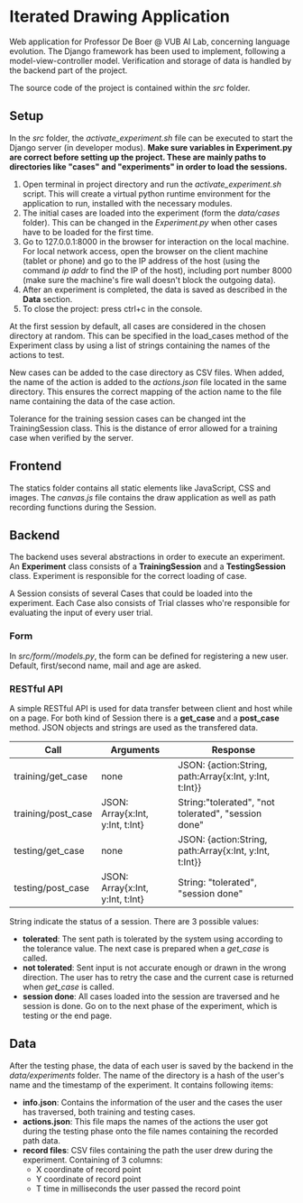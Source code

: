 # Iterated Drawing Application 

Web application for Professor De Boer @ VUB AI Lab, concerning language evolution. The Django framework has been used to implement, following a model-view-controller model. Verification and storage of data is handled by the backend part of the project.

The source code of the project is contained within the *src* folder.

## Setup

In the *src* folder, the *activate_experiment.sh* file can be executed to start the Django server (in developer modus). **Make sure variables in Experiment.py are correct before setting up the project. These are mainly paths to directories like "cases" and "experiments" in order to load the sessions.**

1. Open terminal in project directory and run the *activate_experiment.sh* script. This will create a virtual python runtime environment for the application to run, installed with the necessary modules.
2. The initial cases are loaded into the experiment (form the *data/cases* folder). This can be changed in the *Experiment.py*  when other cases have to be loaded for the first time.
3. Go to 127.0.0.1:8000 in the browser for interaction on the local machine. For local network access, open the browser on the client machine (tablet or phone) and go to the IP address of the host (using the command *ip addr* to find the IP of the host), including port number 8000 (make sure the machine's fire wall doesn't block the outgoing data).
4. After an experiment is completed, the data is saved as described in the  **Data** section.
5. To close the project: press ctrl+c in the console.

At the first session by default, all cases are considered in the chosen directory at random. This can be specified in the load_cases method of the Experiment class by using a list of strings containing the names of the actions to test.

New cases can be added to the case directory as CSV files. When added, the name of the action is added to the *actions.json* file located in the same directory. This ensures the correct mapping of the action name to the file name containing the data of the case action.

Tolerance for the training session cases can be changed int the TrainingSession class. This is the distance of error allowed for a training case when verified by the server.

## Frontend

The statics folder contains all static elements like JavaScript, CSS and images.  The *canvas.js* file contains the draw application as well as path recording functions during the Session.

## Backend

The backend uses several abstractions in order to execute an experiment. An **Experiment** class consists of a **TrainingSession** and a **TestingSession** class. Experiment is responsible for the correct loading of case. 

A Session consists of several Cases that could be loaded into the experiment. Each Case also consists of Trial classes who're responsible for evaluating the input of every user trial.

### Form

In *src/form//models.py*, the form can be defined for registering a new user. Default, first/second name, mail and age are asked. 

### RESTful API

A simple RESTful API is used for data transfer between client and host while on a page. For both kind of Session there is a **get_case** and a **post_case** method. JSON objects and strings are used as the transfered data.

| Call               | Arguments                        | Response                                               |
| ------------------ | -------------------------------- | ------------------------------------------------------ |
| training/get_case  | none                             | JSON: {action:String, path:Array{x:Int, y:Int, t:Int}} |
| training/post_case | JSON: Array{x:Int, y:Int, t:Int} | String:"tolerated", "not tolerated", "session done"    |
| testing/get_case   | none                             | JSON: {action:String, path:Array{x:Int, y:Int, t:Int}} |
| testing/post_case  | JSON: Array{x:Int, y:Int, t:Int} | String: "tolerated", "session done"                    |

String indicate the status of a session. There are 3 possible values:

- **tolerated**: The sent path is tolerated by the system using according to the tolerance value. The next case is prepared when a *get_case* is called.
- **not tolerated**: Sent input is not accurate enough or drawn in the wrong direction. The user has to retry the case and the current case is returned when *get_case* is called.
- **session done**: All cases loaded into the session are traversed and he session is done. Go on to the next phase of the experiment, which is testing or the end page.

## Data

After the testing phase, the data of each user is saved by the backend in the *data/experiments* folder. The name of the directory is a hash of the user's name and the timestamp of the experiment. It contains following items:

- **info.json**: Contains the information of the user and the cases the user has traversed, both training and testing cases.
- **actions.json**: This file maps the names of the actions the user got during the testing phase onto the file names containing the recorded path data.
- **record files**: CSV files containing the path the user drew during the experiment. Containing of 3 columns: 
  - X coordinate of record point
  - Y coordinate of record point
  - T time in milliseconds the user passed the record point 